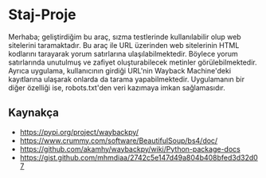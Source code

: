 # Staj-Proje

Merhaba; geliştirdiğim bu araç, sızma testlerinde kullanılabilir olup web sitelerini taramaktadır. 
Bu araç ile URL üzerinden web sitelerinin HTML kodlarını tarayarak yorum satırlarına ulaşılabilmektedir. Böylece yorum satırlarında unutulmuş ve zafiyet oluşturabilecek metinler görülebilmektedir. Ayrıca uygulama, kullanıcının girdiği URL'nin Wayback Machine'deki kayıtlarına ulaşarak onlarda da tarama yapabilmektedir.
Uygulamanın bir diğer özelliği ise, robots.txt'den veri kazımaya imkan sağlamasıdır.


## Kaynakça

- https://pypi.org/project/waybackpy/
- https://www.crummy.com/software/BeautifulSoup/bs4/doc/
- https://github.com/akamhy/waybackpy/wiki/Python-package-docs 
- https://gist.github.com/mhmdiaa/2742c5e147d49a804b408bfed3d32d07 
